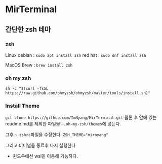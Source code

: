 # MirTerminal

## 간단한 zsh 테마

### zsh

Linux
debian : `sudo apt install zsh`
red hat : `sudo dnf install zsh`

MacOS
Brew : `brew install zsh`

### oh my zsh

`sh -c "$(curl -fsSL https://raw.github.com/ohmyzsh/ohmyzsh/master/tools/install.sh)"`

### Install Theme

`git clone https://github.com/ImNyang/MirTerminal.git`
클론 후 안에 있는 readme.md를 제외한 파일을 `~.oh-my-zsh/themes`에 넣는다.

그후 `~.zshrc`파일을 수정한다.
`ZSH_THEME="mirnyang"`

그리고 터미널을 종료후 다시 실행한다

+ 윈도우에선 wsl을 이용해 가능하다.
